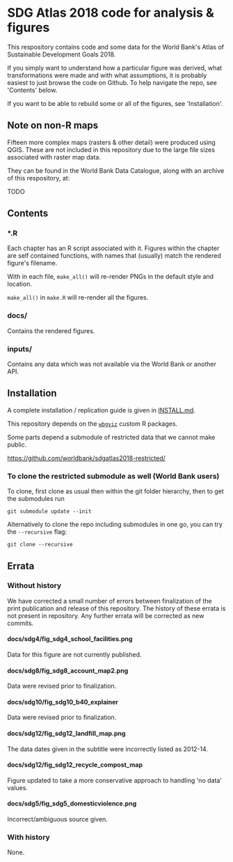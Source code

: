 # SDG Atlas 2018 code for analysis & figures

This respository contains code and some data for the World Bank's Atlas of Sustainable
Development Goals 2018.

If you simply want to understand how a particular figure was derived, what
transformations were made and with what assumptions, it is probably easiest to
just browse the code on Github. To help navigate the repo, see 'Contents' below.

If you want to be able to rebuild some or all of the figures, see 'Installation'.

## Note on non-R maps

Fifteen more complex maps (rasters & other detail) were produced using QGIS. These
are not included in this repository due to the large file sizes associated with
raster map data.

They can be found in the World Bank Data Catalogue, along with an archive of this
respository, at:

TODO

## Contents

### *.R

Each chapter has an R script associated with it. Figures within the chapter are
self contained functions, with names that (usually) match the rendered figure's
filename.

With in each file, `make_all()` will re-render PNGs in the default style and location.

`make_all()` in `make.R` will re-render all the figures.

### docs/

Contains the rendered figures.

### inputs/

Contains any data which was not available via the World Bank or another API.

## Installation

A complete installation / replication guide is given in [INSTALL.md](INSTALL.md).

This repository depends on the [`wbgviz`](https://github.com/worldbank/sdgatlas2018) custom R packages.

Some parts depend a submodule of restricted data that we cannot make public.

https://github.com/worldbank/sdgatlas2018-restricted/

### To clone the restricted submodule as well (World Bank users)

To clone, first clone as usual then within the git folder hierarchy, then to get the submodules run

`git submodule update --init`

Alternatively to clone the repo including submodules in one go, you can try the `--recursive` flag:

`git clone --recursive`

## Errata

### Without history

We have corrected a small number of errors between finalization of the print publication and release of this repository. The history of these errata is not present in repository. Any further errata will be corrected as new commits.

#### docs/sdg4/fig_sdg4_school_facilities.png

Data for this figure are not currently published.

#### docs/sdg8/fig_sdg8_account_map2.png

Data were revised prior to finalization.

#### docs/sdg10/fig_sdg10_b40_explainer

Data were revised prior to finalization.

#### docs/sdg12/fig_sdg12_landfill_map.png

The data dates given in the subtitle were incorrectly listed as 2012-14.

#### docs/sdg12/fig_sdg12_recycle_compost_map

Figure updated to take a more conservative approach to handling 'no data' values.

#### docs/sdg5/fig_sdg5_domesticviolence.png

Incorrect/ambiguous source given.

### With history

None.